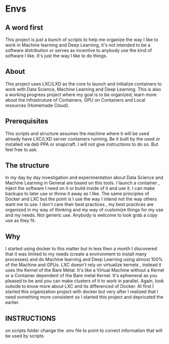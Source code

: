 # Envs

## A word first
This project is just a bunch of scripts to help me organize the way I like to work in Machine learning and Deep Learning, it's not intended to be a software distribution or serves as incentive to anybody use the kind of software I like. It's just the way I like to do things.

## About
This project uses LXC/LXD as the core to launch and initialize containers to work with Data Science, Machine Learning and Deep Learning. This is also a working progress project where my goal is to be organized, learn more about the infrastruture of Containers, GPU on Containers and Local resources (Homemade Cloud).

## Prerequisites
This scripts and structure assumes the machine where it will be used already have LXC/LXD server containers running. Be it built by the used or installed via deb PPA or snapcraft. I will not give instructions to do so. But feel free to ask.

## The structure
In my day by day investigation and experimentation about Data Science and Machine Learning in General are based on this tools. I launch a container , inject the software I need on it or build inside of it and use it. I can make backups to later use or throw it away as I like. The same principles of Docker and LXC but the point is I use the way I intend not the way others want me to use. I don't care their best practices , my best practices are organized in my way of thinking and my way of customize things for my use and my needs. Not generic use. Anybody is welcome to look grab a copy use as they fit.

## Why
I started using docker to this matter but in less then a month I discovered that it was limited to my needs (create a environment to install many processes) and do Machine learning and Deep Learning using almost 100% of the Machine and GPUs. LXC doesn't rely on virtualize kernels , instead it uses the Kernel of the Bare Metal. It's like a Virtual Machine without a Kernel or a Container dependent of the Bare metal Kernel. 
It's ephemeral as you pleased to be and you can make clusters of it to work in parallel. Again, look outside to know more about LXC and its differenced of Docker. At first I started this organization project with docker but very after I realized that I need something more consistent so I started this project and depricated the earlier.

## INSTRUCTIONS
on scripts folder change the .env file to point to correct information that will be used by scripts

